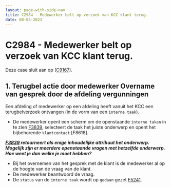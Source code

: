```yaml
---
layout: page-with-side-nav
title: C2984 - Medewerker belt op verzoek van KCC klant terug.
date: 08-03-2023
---
```


# C2984 - Medewerker belt op verzoek van KCC klant terug.

Deze case sluit aan op ([C9167](./9167.md)).

## 1. Terugbel actie door medewerker Overname van gesprek door de afdeling vergunningen

Een afdeling of medewerker op een afdeling heeft vanuit het KCC een terugbelverzoek ontvangen (in de vorm van een `interne taak`).
- De medewerker opent een scherm om de openstaande `interne taken` in te zien [F3839](./3839.md), selecteert de taak het juiste onderwerp en opent het bijbehorende `klantcontact` [F8618].

___[F3839](./3839.md) retourneert als enige inhoudelijke attribuut het onderwerp. Mogelijk zijn er meerdere openstaande vragen met hetzelfde onderwerp. Hoe weet je dan welke je moet hebben?___

- Bij het overnemen van het gesprek met de klant is de medewerker al op de hoogte van de vraag van de klant.
- De medewerker beantwoord de vraag.
- De `status` van de `interne taak` wordt op `gedaan` gezet [F5241](./5241.md).
